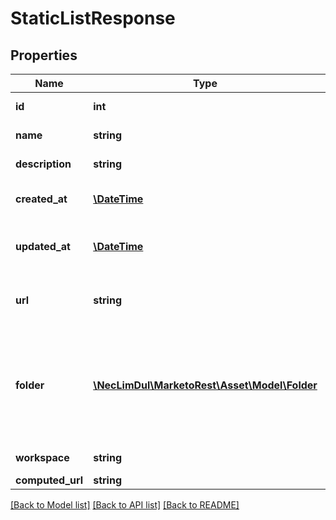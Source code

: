 # StaticListResponse

## Properties
Name | Type | Description | Notes
------------ | ------------- | ------------- | -------------
**id** | **int** | Id of the static list | 
**name** | **string** | Name of the static list | 
**description** | **string** | Description of the static list | 
**created_at** | [**\DateTime**](\DateTime.md) | Datetime the static list was created | 
**updated_at** | [**\DateTime**](\DateTime.md) | Datetime the static list was most recently updated | 
**url** | **string** | Url of the static list in the Marketo UI | 
**folder** | [**\NecLimDul\MarketoRest\Asset\Model\Folder**](Folder.md) | JSON representation of parent folder, with members &#39;id&#39;, and &#39;type&#39; which may be &#39;Folder&#39; or &#39;Program&#39; | 
**workspace** | **string** | Name of the workspace | 
**computed_url** | **string** |  | [optional] 

[[Back to Model list]](../README.md#documentation-for-models) [[Back to API list]](../README.md#documentation-for-api-endpoints) [[Back to README]](../README.md)


